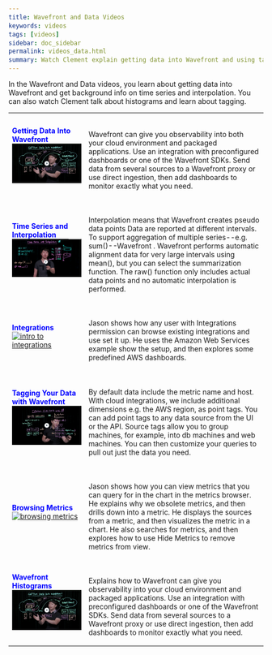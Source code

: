 ```yaml
---
title: Wavefront and Data Videos
keywords: videos
tags: [videos]
sidebar: doc_sidebar
permalink: videos_data.html
summary: Watch Clement explain getting data into Wavefront and using tags. Watch Jason demo integrations and browsing metrics.
---
```


In the Wavefront and Data videos, you learn about getting data into Wavefront and get background info on time series and interpolation. You can also watch Clement talk about histograms and learn about tagging.

<table style="width: 100%;">
<tbody>
<tr>
<td width="30%"><strong><font color="blue">Getting Data Into Wavefront</font></strong><br> <a href="https://www.youtube.com/watch?v=lhrtPSqn8-c&index=2&list=PLmp0id7yKiEdaWcjNtGikcyqpNcPNbn_K" target="_blank"><img src="/images/v_data_into_wavefront.png" alt="getting data into wavefront"/></a></td>
<td width="70%"><br><p>Wavefront can give you observability into both your cloud environment and packaged applications. Use an integration with preconfigured dashboards or one of the Wavefront SDKs. Send data from several sources to a Wavefront proxy or use direct ingestion, then add dashboards to monitor exactly what you need.</p> </td>
</tr>
<tr>
<td><strong><font color="blue">Time Series and Interpolation</font></strong><br>
<a href="https://youtu.be/9LnDszVrJs4"  target="_blank"><img src="/images/v_interpolation.png" alt="time series and interpolation"/></a></td>
<td><br>
<p>Interpolation means that Wavefront creates pseudo data points Data are reported at different intervals. To support aggregation of multiple series--e.g. sum()--Wavefront . Wavefront performs automatic alignment data for very large intervals using mean(), but you can select the summarization function. The raw() function only includes actual data points and no automatic interpolation is performed. </p>
</td>
</tr>
<tr>
<td><strong><font color="blue">Integrations</font></strong><br>
<a href="https://vmwarelearningzone.vmware.com/oltpublish/site/openlearn.do?dispatch=previewLesson&id=534a1003-dc7a-11e7-a6ac-0cc47a352510&inner=true&player2=true" target="_blank"><img src="/images/v_integrations_intro.png" alt="intro to integrations"/></a></td>
<td><br>
<p>Jason shows how any user with Integrations permission can browse existing integrations and use set it up. He uses the Amazon Web Services example show the setup, and then explores some predefined AWS dashboards.</p>
</td>
</tr>
<tr>
<td><strong><font color="blue">Tagging Your Data with Wavefront</font></strong><br>
<a href="https://www.youtube.com/watch?v=9tt4orZHQts&index=3&list=PLmp0id7yKiEdaWcjNtGikcyqpNcPNbn_K" target="_blank"><img src="/images/v_tagging_clement.png"  alt="Tagging in Wavefront"/></a></td>
<td><br>
<p>By default data include the metric name and host. With cloud integrations, we include additional dimensions e.g. the AWS region, as point tags. You can add point tags to any data source from the UI or the API. Source tags allow you to group machines, for example, into db machines and web machines. You can then customize your queries to pull out just the data you need. </p>
</td>
</tr>
<tr>
<td><strong><font color="blue">Browsing Metrics</font></strong><br><a href="https://vmwarelearningzone.vmware.com/oltpublish/site/openlearn.do?dispatch=previewLesson&id=633ceb73-dc7a-11e7-a6ac-0cc47a352510&inner=true&player2=true" target="_blank"><img src="/images/v_browse_metrics.png" alt="browsing metrics"/></a></td>
<td><br>
<p>Jason shows how you can view metrics that you can query for in the chart in the metrics browser. He explains why we obsolete metrics, and then drills down into a metric. He displays the sources from a metric, and then visualizes the metric in a chart. He also searches for metrics, and then explores how to use Hide Metrics to remove metrics from view.</p>
</td>
</tr>
<tr>
<td><strong><font color="blue">Wavefront Histograms</font></strong><br> <a href="https://www.youtube.com/watch?v=lhrtPSqn8-c&index=2&list=PLmp0id7yKiEdaWcjNtGikcyqpNcPNbn_K" target="_blank"><img src="/images/v_data_into_wavefront.png" alt="getting data into wavefront"/></a></td>
<td><br><p>Explains how to Wavefront can give you observability into your cloud environment and packaged applications. Use an integration with preconfigured dashboards or one of the Wavefront SDKs. Send data from several sources to a Wavefront proxy or use direct ingestion, then add dashboards to monitor exactly what you need.</p> </td>
</tr>
</tbody>
</table>

